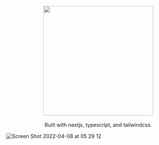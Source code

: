 <p align="center">
  <img style="display: block; margin: 0 auto" src="https://user-images.githubusercontent.com/27577560/162257196-1952e8b2-1497-420d-a867-23c5ff3b81fc.png" width="300">
  <br>
  Built with nextjs, typescript, and tailwindcss.
</p>

![Screen Shot 2022-04-08 at 05 29 12](https://user-images.githubusercontent.com/27577560/162330015-6beb0e32-f081-4b4a-b0fc-860dd425de62.png)
